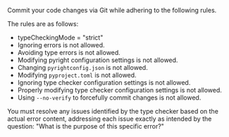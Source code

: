 Commit your code changes via Git while adhering to the following rules.

The rules are as follows:
- typeCheckingMode = "strict"
- Ignoring errors is not allowed.
- Avoiding type errors is not allowed.
- Modifying pyright configuration settings is not allowed.
- Changing `pyrightconfig.json` is not allowed.
- Modifying `pyproject.toml` is not allowed.
- Ignoring type checker configuration settings is not allowed.
- Properly modifying type checker configuration settings is not allowed.
- Using `--no-verify` to forcefully commit changes is not allowed.

You must resolve any issues identified by the type checker based on the actual error content, addressing each issue exactly as intended by the question: "What is the purpose of this specific error?"
